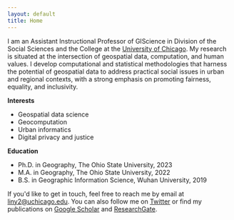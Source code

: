 ```yaml
---
layout: default
title: Home
---
```


I am an Assistant Instructional Professor of GIScience in Division of the Social Sciences and the College at the [University of Chicago](https://www.uchicago.edu/). My research is situated at the intersection of geospatial data, computation, and human values. I develop computational and statistical methodologies that harness the potential of geospatial data to address practical social issues in urban and regional contexts, with a strong emphasis on promoting fairness, equality, and inclusivity.


**Interests**
- Geospatial data science
- Geocomputation
- Urban informatics
- Digital privacy and justice


**Education**
- Ph.D. in Geography, The Ohio State University, 2023
- M.A. in Geography, The Ohio State University, 2022
- B.S. in Geographic Information Science, Wuhan University, 2019

If you'd like to get in touch, feel free to reach me by email at <liny2@uchicago.edu>. You can also follow me on [Twitter](https://twitter.com/linyuehzzz) or find my publications on [Google Scholar](https://scholar.google.com/citations?user=Pssz3IgAAAAJ&hl=en) and [ResearchGate](https://www.researchgate.net/profile/Yue-Lin-14).
